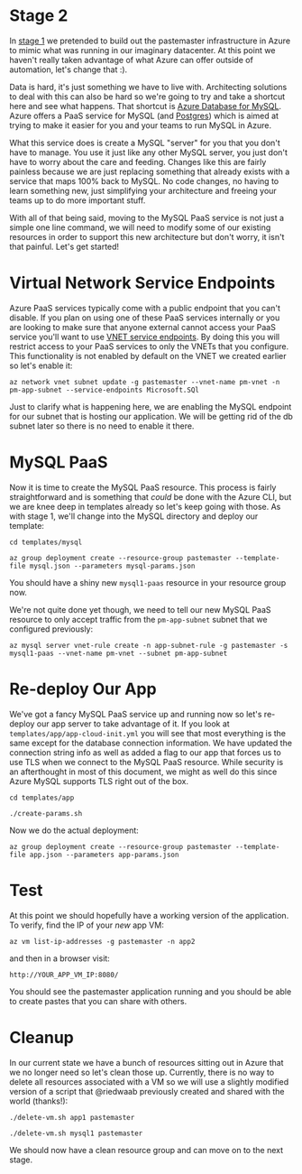 # Stage 2

In [stage 1](https://github.com/esell/azure-stages/stage1) we pretended to build out
the pastemaster infrastructure in Azure to mimic what was running in our
imaginary datacenter. At this point we haven't really taken advantage of
what Azure can offer outside of automation, let's change that :).


Data is hard, it's just something we have to live with. Architecting solutions
to deal with this can also be hard so we're going to try and take a shortcut
here and see what happens. That shortcut is [Azure Database for MySQL](https://docs.microsoft.com/en-us/azure/mysql/). 
Azure offers a PaaS service for MySQL (and [Postgres](https://docs.microsoft.com/en-us/azure/postgresql/)) 
which is aimed at trying to make it easier for you and your teams to run MySQL in Azure.


What this service does is create a MySQL "server" for you that you don't have to manage. You use
it just like any other MySQL server, you just don't have to worry about the care and feeding. Changes
like this are fairly painless because we are just replacing something that already exists with a 
service that maps 100% back to MySQL. No code changes, no having to learn something new, just
simplifying your architecture and freeing your teams up to do more important stuff.


With all of that being said, moving to the MySQL PaaS service is not just a simple one line
command, we will need to modify some of our existing resources in order to support this new
architecture but don't worry, it isn't that painful. Let's get started!



# Virtual Network Service Endpoints

Azure PaaS services typically come with a public endpoint that you can't disable. If you plan on using
one of these PaaS services internally or you are looking to make sure that anyone external
cannot access your PaaS service you'll want to use [VNET service endpoints](https://docs.microsoft.com/en-us/azure/virtual-network/virtual-network-service-endpoints-overview).
By doing this you will restrict access to your PaaS services to only the VNETs that you configure.
This functionality is not enabled by default on the VNET we created earlier so let's enable it:

`az network vnet subnet update -g pastemaster --vnet-name pm-vnet -n pm-app-subnet --service-endpoints Microsoft.SQl`

Just to clarify what is happening here, we are enabling the MySQL endpoint for our subnet
that is hosting our application. We will be getting rid of the db subnet later so there
is no need to enable it there.

# MySQL PaaS

Now it is time to create the MySQL PaaS resource. This process is fairly straightforward and
is something that _could_ be done with the Azure CLI, but we are knee deep in templates
already so let's keep going with those. As with stage 1, we'll change into the MySQL
directory and deploy our template:

`cd templates/mysql`


`az group deployment create --resource-group pastemaster --template-file mysql.json --parameters mysql-params.json`


You should have a shiny new `mysql1-paas` resource in your resource group now.


We're not quite done yet though, we need to tell our new MySQL PaaS resource to only accept
traffic from the `pm-app-subnet` subnet that we configured previously:

`az mysql server vnet-rule create -n app-subnet-rule -g pastemaster -s mysql1-paas --vnet-name pm-vnet --subnet pm-app-subnet`


# Re-deploy Our App

We've got a fancy MySQL PaaS service up and running now so let's re-deploy our app server
to take advantage of it. If you look at `templates/app/app-cloud-init.yml` you will
see that most everything is the same except for the database connection information.
We have updated the connection string info as well as added a flag to our app
that forces us to use TLS when we connect to the MySQL PaaS resource. While 
security is an afterthought in most of this document, we might as well do this
since Azure MySQL supports TLS right out of the box.


`cd templates/app`


`./create-params.sh`


Now we do the actual deployment:


`az group deployment create --resource-group pastemaster --template-file app.json --parameters app-params.json`


# Test

At this point we should hopefully have a working version of the application. To verify, find the IP of your *new* app VM:

`az vm list-ip-addresses -g pastemaster -n app2`


and then in a browser visit:


`http://YOUR_APP_VM_IP:8080/`


You should see the pastemaster application running and you should be able to create pastes
that you can share with others.


# Cleanup

In our current state we have a bunch of resources sitting out in Azure that we no longer need so let's clean those up.
Currently, there is no way to delete all resources associated with a VM so we will use a slightly modified version 
of a script that @riedwaab previously created and shared with the world (thanks!):


`./delete-vm.sh app1 pastemaster`


`./delete-vm.sh mysql1 pastemaster`


We should now have a clean resource group and can move on to the next stage.


